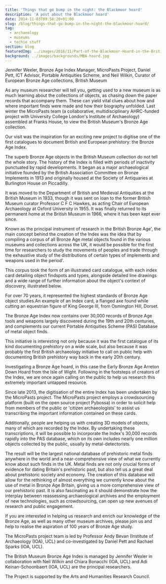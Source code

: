 ```yaml
---
title: 'Things that go bump in the night: the Blackmoor hoard'
description: 'A post about the Blackmoor hoard'
date: 2014-11-03T09:58:20+01:00
slug: /blog/things-that-go-bump-in-the-night-the-blackmoor-hoard/
tag:
  - archaeology
  - museums
  - techie stuff
section: blog
featuredImg: ../images/2016/11/Part-of-the-Blackmoor-Hoard-in-the-British-Museum-Collections.jpg
background: ../images/backgrounds/MBA-hoard.jpg
---
```

Jennifer Wexler, Bronze Age Index Manager, MicroPasts Project, Daniel Pett, ICT Advisor, 
Portable Antiquities Scheme, and Neil Wilkin, Curator of European Bronze Age collections, 
British Museum

As any museum researcher will tell you, getting used to a new museum is as much  learning about the collections of objects, as chasing down the paper records that 
accompany them. These can yield vital clues about how and where important finds were 
made and how their biography unfolded. Last winter the MicroPasts team (a collaborative, 
multidisciplinary AHRC-funded project with University College London's Institute of 
Archaeology) assembled at Franks House, to view the British Museum's Bronze Age collection.

Our visit was the inspiration for an exciting new project to digitise one of the first 
catalogues to document British and European prehistory: the Bronze Age 
Index.

The superb Bronze Age objects in the British Museum collection do not tell
the whole story. The history of the Index is filled with periods of inactivity 
punctuated by rapid developments. It began as a major archaeological initiative 
founded by the British Association Committee on Bronze Implements in 1913 
and originally housed at the Society of Antiquaries at Burlington House on Piccadilly. 

It was moved to the Department of British and Medieval Antiquities at the British Museum in 1933, 
though it was sent on loan to the former British Museum curator Professor C F C Hawkes, as acting Chair of European Archaeology 
at Oxford University in 1955. It was finally returned to its permanent 
home at the British Museum in 1966, where it has been kept ever since.

Known as the principal instrument of research in the British Bronze Age', 
the main concept behind the creation of the Index was the idea that by 
compiling a corpus of all Bronze Age metal objects found in the various 
museums and collections across the UK, it would be possible for the first 
time for researchers to study the movements of peoples and trade through 
the exhaustive study of the distributions of certain types of implements 
and weapons used in the period'.

This corpus took the form of an illustrated card catalogue, with each 
index card detailing object findspots and types, alongside detailed line 
drawings and a wide range of further information about the object's 
context of discovery, illustrated below.

For over 70 years, it represented the highest standards of Bronze Age object 
studies.An example of an Index card, a flanged axe found while cutting an 
equestrian figure of King George III, from Osmington Hill, Dorset. 

The Bronze Age Index now contains over 30,000 records of Bronze Age tools 
and weapons largely discovered during the 19th and 20th centuries, and 
complements our current Portable Antiquities Scheme (PAS) Database of 
metal object finds.

This initiative is interesting not only because it was the first catalogue 
of its kind documenting prehistory on a wide scale, but also because it 
was probably the first British archaeology initiative to call on public 
help with documenting British prehistory way back in the early 20th century.

Investigating a Bronze Age hoard, in this case the Early Bronze Age Arreton Down Hoard from the Isle 
of Wight. Following in the footsteps of creators of the Index, we are once again calling on the public to help us 
research this extremely important untapped resource.

Since late 2013, the digitisation of the entire Index has been undertaken 
by the MicroPasts project. The MicroPasts project employs a crowdsourcing 
platform (built on the open source project Pybossa) in order to solicit 
help from members of the public or 'citizen archaeologists' to assist us 
transcribing the important information contained on these cards. 

Additionally, people are helping us with creating 3D models of objects, 
many of which are recorded by the Index. By undertaking these transcriptions, 
it will be possible to incorporate the Index's 30,000 records rapidly into the PAS database, 
which on its own includes nearly one million objects collected by the public, 
usually by metal-detectorists.

The result will be the largest national database of prehistoric metal finds 
anywhere in the world and a near-comprehensive view of what we currently 
know about such finds in the UK. Metal finds are not only crucial forms 
of evidence for dating Britain's prehistoric past, but also tell us a 
great deal about prehistoric society and economy. The creation of this 
database will allow for the rethinking of almost everything we currently 
know about the use of metal in Bronze Age Britain, giving us a more 
comprehensive view of our prehistoric past. It is also fascinating as it should demonstrate 
how the interplay between reassessing archaeological archives and the employment 
of new technologies, such as crowdsourcing, can open up new avenues of research and public engagement.

If you are interested in helping us research and enrich our knowledge of the Bronze Age, as well as 
many other museum archives, please join us and help to realise the 
aspiration of 100 years of Bronze Age study.

The MicroPasts project team is led by Professor Andy Bevan (Institute of Archaeology (IOA),
UCL) and co-investigated by Daniel Pett and Rachael Sparks (IOA, UCL). 

The British Museum Bronze Age Index is managed by Jennifer Wexler in collaboration with Neil Wilkin and 
Chiara Bonacchi (IOA, UCL) and Adi Keinan-Schoonbaert (IOA, UCL) are the principal researchers.

The Project is supported by the Arts and Humanities Research Council.
